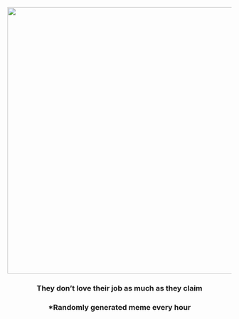 <p align="center">
        <img src="https://i.redd.it/hxqq9d0sqi1a1.gif" width="600" height="600">
        </p>
        <h3 align="center">They don’t love their job as much as they claim</h3>
        <h3 align="center">*Randomly generated meme every hour</h3>
    